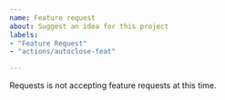 ```yaml
---
name: Feature request
about: Suggest an idea for this project
labels:
- "Feature Request"
- "actions/autoclose-feat"

---
```


Requests is not accepting feature requests at this time.
